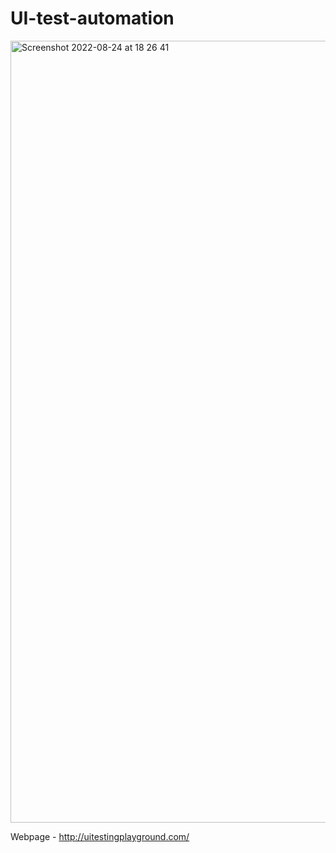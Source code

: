 # UI-test-automation

<img width="1251" alt="Screenshot 2022-08-24 at 18 26 41" src="https://user-images.githubusercontent.com/97984406/186472259-d639de18-98a9-42ba-93a2-37d639f2bf21.png">

Webpage - http://uitestingplayground.com/
